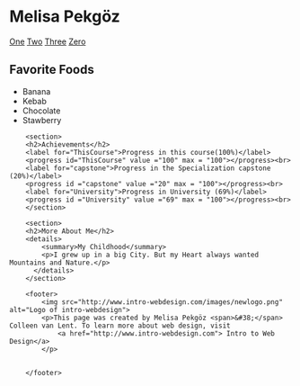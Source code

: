 <!DOCTYPE html>
<html lang="en">
<head>
    <meta charset="UTF-8">
    <title>My Final Project</title>
</head>
<body>
    <h1>Melisa Pekgöz</h1>
        <nav>
            <a href="https://learn.shayhowe.com/html-css/">One</a>
            <a href="https://learn.shayhowe.com/html-css/">Two</a>
            <a href="https://learn.shayhowe.com/html-css/">Three</a>
            <a href="https://learn.shayhowe.com/html-css/">Zero</a>
        </nav>
        <section>
        <h2>Favorite Foods</h2>
        <ul>
            <li>Banana</li>
            <li>Kebab</li>
            <li>Chocolate</li>
            <li>Stawberry</li>
        </ul>
        </section>  

        <section>
        <h2>Achievements</h2>
        <label for="ThisCourse">Progress in this course(100%)</label>
        <progress id="ThisCourse" value ="100" max = "100"></progress><br>
        <label for="capstone">Progress in the Specialization capstone (20%)</label>
        <progress id ="capstone" value ="20" max = "100"></progress><br>
        <label for="University">Progress in University (69%)</label>
        <progress id ="University" value ="69" max = "100"></progress><br>
        </section>

        <section>
        <h2>More About Me</h2>
        <details>
            <summary>My Childhood</summary>
            <p>I grew up in a big City. But my Heart always wanted Mountains and Nature.</p>
          </details>
        </section>

        <footer>
            <img src="http://www.intro-webdesign.com/images/newlogo.png" alt="Logo of intro-webdesign">
            <p>This page was created by Melisa Pekgöz <span>&#38;</span> Colleen van Lent. To learn more about web design, visit
                <a href="http://www.intro-webdesign.com"> Intro to Web Design</a>
            </p>


        </footer>
    
</body>
</html>
